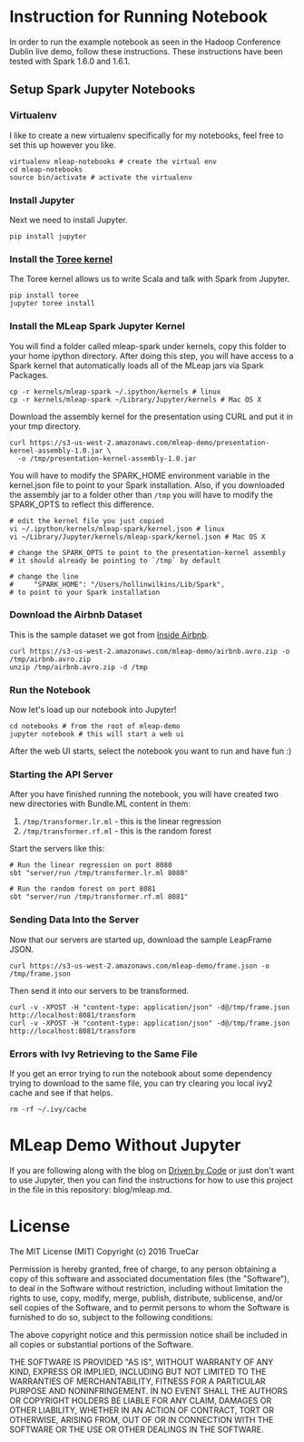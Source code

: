 # Instruction for Running Notebook

In order to run the example notebook as seen in the Hadoop Conference Dublin live demo, follow these instructions. These instructions have been tested with Spark 1.6.0 and 1.6.1.

## Setup Spark Jupyter Notebooks

### Virtualenv

I like to create a new virtualenv specifically for my notebooks, feel free to set this up however you like.

```
virtualenv mleap-notebooks # create the virtual env
cd mleap-notebooks
source bin/activate # activate the virtualenv
```

### Install Jupyter

Next we need to install Jupyter.

```
pip install jupyter
```

### Install the [Toree kernel](https://github.com/apache/incubator-toree)

The Toree kernel allows us to write Scala and talk with Spark from Jupyter.

```
pip install toree
jupyter toree install
```

### Install the MLeap Spark Jupyter Kernel

You will find a folder called mleap-spark under kernels, copy this folder to your home ipython directory. After doing this step, you will have access to a Spark kernel that automatically loads all of the MLeap jars via Spark Packages.

```
cp -r kernels/mleap-spark ~/.ipython/kernels # linux
cp -r kernels/mleap-spark ~/Library/Jupyter/kernels # Mac OS X
```

Download the assembly kernel for the presentation using CURL and put it in your tmp directory.

```
curl https://s3-us-west-2.amazonaws.com/mleap-demo/presentation-kernel-assembly-1.0.jar \
  -o /tmp/presentation-kernel-assembly-1.0.jar
```

You will have to modify the SPARK\_HOME environment variable in the kernel.json file to point to your Spark installation. Also, if you downloaded the assembly jar to a folder other than `/tmp` you will have to modify the SPARK_OPTS to reflect this difference.

```
# edit the kernel file you just copied
vi ~/.ipython/kernels/mleap-spark/kernel.json # linux
vi ~/Library/Jupyter/kernels/mleap-spark/kernel.json # Mac OS X

# change the SPARK_OPTS to point to the presentation-kernel assembly
# it should already be pointing to `/tmp` by default

# change the line
#     "SPARK_HOME": "/Users/hollinwilkins/Lib/Spark",
# to point to your Spark installation
```

### Download the Airbnb Dataset

This is the sample dataset we got from [Inside Airbnb](http://insideairbnb.com/get-the-data.html).

```
curl https://s3-us-west-2.amazonaws.com/mleap-demo/airbnb.avro.zip -o /tmp/airbnb.avro.zip
unzip /tmp/airbnb.avro.zip -d /tmp
```

### Run the Notebook

Now let's load up our notebook into Jupyter!

```
cd notebooks # from the root of mleap-demo
jupyter notebook # this will start a web ui
```

After the web UI starts, select the notebook you want to run and have fun :)


### Starting the API Server

After you have finished running the notebook, you will have created two
new directories with Bundle.ML content in them:

1. `/tmp/transformer.lr.ml` - this is the linear regression
2. `/tmp/transformer.rf.ml` - this is the random forest

Start the servers like this:

```
# Run the linear regression on port 8080
sbt "server/run /tmp/transformer.lr.ml 8080"

# Run the random forest on port 8081
sbt "server/run /tmp/transformer.rf.ml 8081"
```

### Sending Data Into the Server

Now that our servers are started up, download the sample LeapFrame JSON.

```
curl https://s3-us-west-2.amazonaws.com/mleap-demo/frame.json -o /tmp/frame.json
```

Then send it into our servers to be transformed.

```
curl -v -XPOST -H "content-type: application/json" -d@/tmp/frame.json http://localhost:8081/transform
curl -v -XPOST -H "content-type: application/json" -d@/tmp/frame.json http://localhost:8081/transform
```

### Errors with Ivy Retrieving to the Same File

If you get an error trying to run the notebook about some dependency trying to download to the same file, you can try clearing you local ivy2 cache and see if that helps.

```
rm -rf ~/.ivy/cache
```

# MLeap Demo Without Jupyter

If you are following along with the blog on [Driven by Code](https://drivenbycode.com) or just don't want to use Jupyter, then you can find the instructions for how to use this project in the file in this repository: blog/mleap.md.

# License

The MIT License (MIT)
Copyright (c) 2016 TrueCar

Permission is hereby granted, free of charge, to any person obtaining a copy of
this software and associated documentation files (the "Software"), to deal in
the Software without restriction, including without limitation the rights to
use, copy, modify, merge, publish, distribute, sublicense, and/or sell copies
of the Software, and to permit persons to whom the Software is furnished to do
so, subject to the following conditions:

The above copyright notice and this permission notice shall be included in all
copies or substantial portions of the Software.

THE SOFTWARE IS PROVIDED "AS IS", WITHOUT WARRANTY OF ANY KIND, EXPRESS OR
IMPLIED, INCLUDING BUT NOT LIMITED TO THE WARRANTIES OF MERCHANTABILITY,
FITNESS FOR A PARTICULAR PURPOSE AND NONINFRINGEMENT. IN NO EVENT SHALL THE
AUTHORS OR COPYRIGHT HOLDERS BE LIABLE FOR ANY CLAIM, DAMAGES OR OTHER
LIABILITY, WHETHER IN AN ACTION OF CONTRACT, TORT OR OTHERWISE, ARISING FROM,
OUT OF OR IN CONNECTION WITH THE SOFTWARE OR THE USE OR OTHER DEALINGS IN THE
SOFTWARE.

